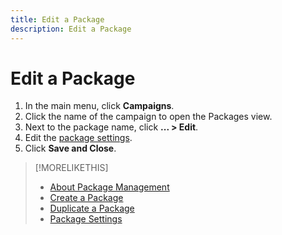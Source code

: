 ```yaml
---
title: Edit a Package
description: Edit a Package
---
```


# Edit a Package

1. In the main menu, click **Campaigns**.
1. Click the name of the campaign to open the Packages view.
1. Next to the package name, click  **... > Edit**.
1. Edit the [package settings](package-settings.md).
1. Click **Save and Close**.

>[!MORELIKETHIS]
>
>* [About Package Management](package-about.md)
>* [Create a Package](package-create.md)
>* [Duplicate a Package](package-duplicate.md)
>* [Package Settings](package-settings.md)
